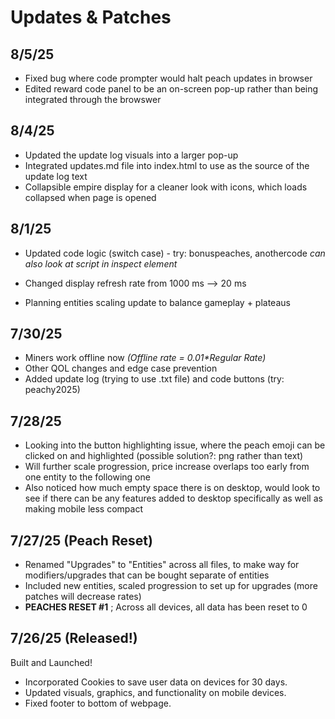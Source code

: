 # Updates & Patches

## 8/5/25
- Fixed bug where code prompter would halt peach updates in browser
- Edited reward code panel to be an on-screen pop-up rather than being integrated through the browswer
## 8/4/25
- Updated the update log visuals into a larger pop-up
- Integrated updates.md file into index.html to use as the source of the update log text
- Collapsible empire display for a cleaner look with icons, which loads collapsed when page is opened
## 8/1/25
- Updated code logic (switch case) - try: bonuspeaches, anothercode
*can also look at script in inspect element*

- Changed display refresh rate from 1000 ms --> 20 ms
- Planning entities scaling update to balance gameplay + plateaus
## 7/30/25
- Miners work offline now  *(Offline rate = 0.01\*Regular Rate)*
- Other QOL changes and edge case prevention
- Added update log (trying to use .txt file) and code buttons (try: peachy2025)
## 7/28/25
- Looking into the button highlighting issue, where the peach emoji can be clicked on and highlighted (possible solution?: png rather than text)
- Will further scale progression, price increase overlaps too early from one entity to the following one
- Also noticed how much empty space there is on desktop, would look to see if there can be any features added to desktop specifically as well as making mobile less compact
## 7/27/25 (Peach Reset)
- Renamed "Upgrades" to "Entities" across all files, to make way for modifiers/upgrades that can be bought separate of entities
- Included new entities, scaled progression to set up for upgrades (more patches will decrease rates)
- **PEACHES RESET #1** ; Across all devices, all data has been reset to 0
## 7/26/25 (Released!)
Built and Launched!
- Incorporated Cookies to save user data on devices for 30 days.
- Updated visuals, graphics, and functionality on mobile devices.
- Fixed footer to bottom of webpage.
